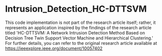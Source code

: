 # Intrusion_Detection_HC-DTTSVM
This code implementation is not part of the research article itself; rather, it represents an application inspired by the findings of the research article titled 'HC-DTTSVM: A Network Intrusion Detection Method Based on Decision Tree Twin Support Vector Machine and Hierarchical Clustering.' For further details, you can refer to the original research article available at https://ieeexplore.ieee.org/document/10057402
